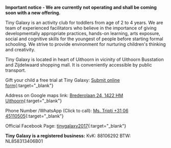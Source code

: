 **Important notice - We are currently not operating and shall be coming soon with a new offering.**

Tiny Galaxy is an activity club for toddlers from age of 2 to 4 years. We are team of experienced facilitators who believe in the importance of giving developmentally appropriate practices, hands-on learning, arts exposure, social and cognitive skills for the youngest of people before starting formal schooling. We strive to provide environment for nurturing children's thinking and creativity. 
                       

Tiny Galaxy is located in heart of Uithoorn in vicinity of Uithoorn Busstation and Zijdelwaard shopping mall. It is conveniently accessible by public transport. 

Gift your child a free trial at Tiny Galaxy: [Submit online form](https://docs.google.com/forms/d/e/1FAIpQLSegeYMXkW2qanJ4mbEGyDBWWrum8-aZH5iSRrLH7jpcNZrKcg/viewform?vc=0&c=0&w=1){:target="_blank"}

Address on Google maps link: [Brederolaan 24, 1422 HM Uithoorn](https://goo.gl/maps/e1ymNZfPt8bdwQYz8){:target="_blank"}
         
Phone Number /WhatsApp (Click to call): [Ms. Tripti +31 06 45110505](tel:+31645110505){:target="_blank"}

Official Facebook Page: [tinygalaxy2017](https://www.facebook.com/tinygalaxy2017/){:target="_blank"}


**Tiny Galaxy is a registered business:** KvK: 88106292 BTW: NL858313406B01
